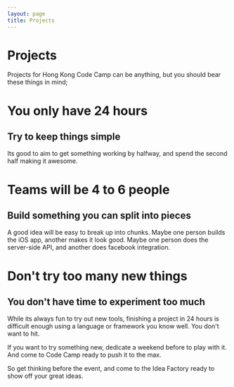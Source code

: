 ```yaml
---
layout: page
title: Projects
---
```


# Projects

Projects for Hong Kong Code Camp can be anything, but you should bear these things in mind;

# You only have 24 hours
## Try to keep things simple

Its good to aim to get something working by halfway, and spend the second half making it awesome.

# Teams will be 4 to 6 people
## Build something you can split into pieces

A good idea will be easy to break up into chunks.
Maybe one person builds the iOS app, another makes it look good.
Maybe one person does the server-side API, and another does facebook integration.

# Don't try too many new things
## You don't have time to experiment too much

While its always fun to try out new tools,
finishing a project in 24 hours is difficult enough using a language or framework you know well. You don't want to hit.

If you want to try something new, dedicate a weekend before to play with it.
And come to Code Camp ready to push it to the max.

So get thinking before the event, and come to the Idea Factory ready to show off your great ideas.